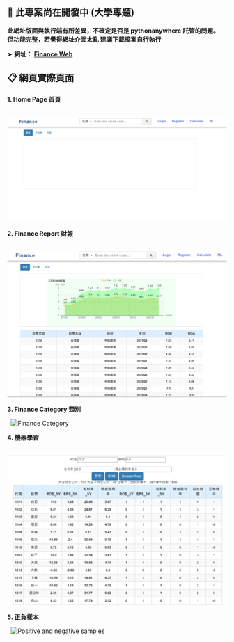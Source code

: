 ## 📣 此專案尚在開發中 (大學專題)

**此網址版面與執行端有所差異，不確定是否是 pythonanywhere 託管的問題。**
**但功能完整，若覺得網址介面太亂 建議下載檔案自行執行**

➤  **網址：** [**Finance Web**](https://zxc884162.pythonanywhere.com/)


## 📋 網頁實際頁面


**1. Home Page 首頁**

&nbsp; <img src="./Images/Home.png" alt="Home" style="width:600px"/>


**2. Finance Report 財報**

&nbsp; <img src="./Images/Finance Report.png" alt="Finance Report" style="width:600px"/>

**3. Finance Category 類別**

&nbsp; <img src="./Images/Finance Category.png" alt="Finance Category" style="width:600px"/>

**4. 機器學習**

&nbsp; <img src="./Images/Finance ML.png" alt="Finance ML" style="width:600px"/>

**5. 正負樣本**

&nbsp; <img src="./Images/Positive and negative samples.png" alt="Positive and negative samples" style="width:600px"/>

